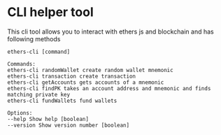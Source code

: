# CLI helper tool

This cli tool allows you to interact with ethers js and blockchain and has following methods

```
ethers-cli [command]

Commands:
ethers-cli randomWallet create random wallet mnemonic
ethers-cli transaction create transaction
ethers-cli getAccounts gets accounts of a mnemonic
ethers-cli findPK takes an account address and mnemonic and finds matching private key
ethers-cli fundWallets fund wallets

Options:
--help Show help [boolean]
--version Show version number [boolean]
```
